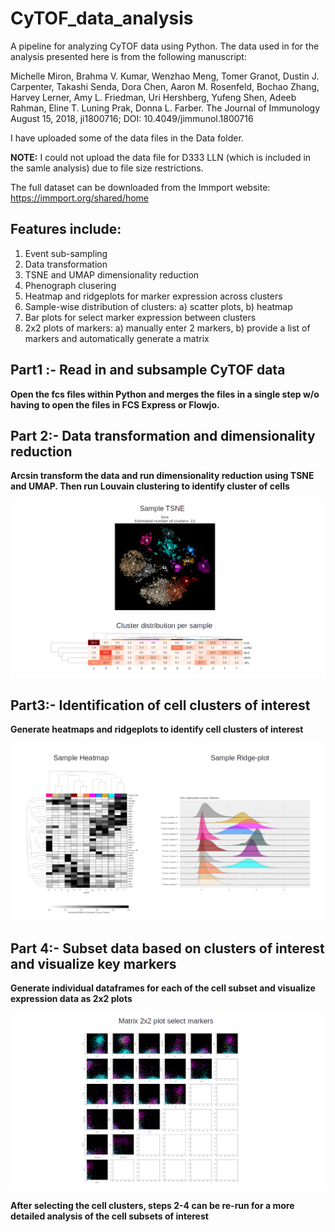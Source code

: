 # CyTOF_data_analysis

A pipeline for analyzing CyTOF data using Python.
The data used in for the analysis presented here is from the following manuscript:

Michelle Miron, Brahma V. Kumar, Wenzhao Meng, Tomer Granot, Dustin J. Carpenter, Takashi Senda, Dora Chen, Aaron M. Rosenfeld, Bochao Zhang, Harvey Lerner, Amy L. Friedman, Uri Hershberg, Yufeng Shen, Adeeb Rahman, Eline T. Luning Prak, Donna L. Farber. The Journal of Immunology August 15, 2018, ji1800716; DOI: 10.4049/jimmunol.1800716 

I have uploaded some of the data files in the Data folder.

**NOTE:** I could not upload the data file for D333 LLN (which is included in the samle analysis) due to file size restrictions.

The full dataset can be downloaded from the Immport website:
https://immport.org/shared/home

## Features include:

   1. Event sub-sampling
   2. Data transformation
   3. TSNE and UMAP dimensionality reduction
   4. Phenograph clusering
   5. Heatmap and ridgeplots for marker expression across clusters
   6. Sample-wise distribution of clusters: a) scatter plots, b) heatmap
   7. Bar plots for select marker expression between clusters
   8. 2x2 plots of markers: a) manually enter 2 markers, b) provide a list of markers and automatically generate a matrix


## Part1 :- Read in and subsample CyTOF data
**Open the fcs files within Python and merges the files in a single step w/o having to open the files in FCS Express or Flowjo.**

## Part 2:- Data transformation and dimensionality reduction
**Arcsin transform the data and run dimensionality reduction using TSNE and UMAP. Then run Louvain clustering to identify cluster of cells**

![sample_tsne_cluster_frequency](https://github.com/pranaydogra/CyTOF_data_analysis/blob/master/part2.png)

## Part3:- Identification of cell clusters of interest
**Generate heatmaps and ridgeplots to identify cell clusters of interest**

![sample_heatmap_ridgeplot](https://github.com/pranaydogra/CyTOF_data_analysis/blob/master/part3.png)

## Part 4:- Subset data based on clusters of interest and visualize key markers
**Generate individual dataframes for each of the cell subset and visualize expression data as 2x2 plots**

![sample_2x2_plot_matrix](https://github.com/pranaydogra/CyTOF_data_analysis/blob/master/part4.png)

**After selecting the cell clusters, steps 2-4 can be re-run for a more detailed analysis of the cell subsets of interest**

